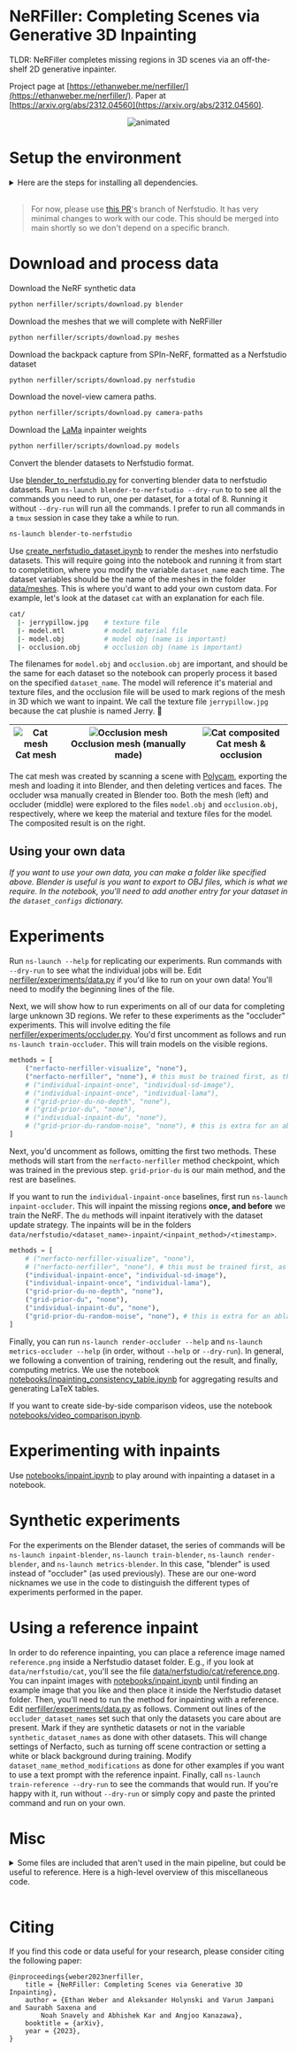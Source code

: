 # NeRFiller: Completing Scenes via Generative 3D Inpainting

TLDR: NeRFiller completes missing regions in 3D scenes via an off-the-shelf 2D generative inpainter.

Project page at [https://ethanweber.me/nerfiller/](https://ethanweber.me/nerfiller/). Paper at [https://arxiv.org/abs/2312.04560](https://arxiv.org/abs/2312.04560).

<p align="center">
  <img src="static/readme_assets/nerfiller_overview.gif" alt="animated" />
</p>

# Setup the environment

<details><summary>Here are the steps for installing all dependencies.</summary>

Clone this repo.

```bash
git clone git@github.com:ethanweber/nerfiller.git
```

Create a conda environment that has Nerfstudio installed. We tested with `nerfstudio==0.3.4`. Then run,

```bash
pip install -e .
```

</details>

<br>

> For now, please use [this PR](https://github.com/nerfstudio-project/nerfstudio/pull/2647)'s branch of Nerfstudio. It has very minimal changes to work with our code. This should be merged into main shortly so we don't depend on a specific branch.

# Download and process data

Download the NeRF synthetic data

```bash
python nerfiller/scripts/download.py blender
```

Download the meshes that we will complete with NeRFiller

```bash
python nerfiller/scripts/download.py meshes
```

Download the backpack capture from SPIn-NeRF, formatted as a Nerfstudio dataset

```bash
python nerfiller/scripts/download.py nerfstudio
```

Download the novel-view camera paths.

```bash
python nerfiller/scripts/download.py camera-paths
```

Download the [LaMa](https://github.com/advimman/lama) inpainter weights

```bash
python nerfiller/scripts/download.py models
```

Convert the blender datasets to Nerfstudio format.

Use [blender_to_nerfstudio.py](nerfiller/scripts/blender_to_nerfstudio.py) for converting blender data to nerfstudio datasets. Run `ns-launch blender-to-nerfstudio --dry-run` to to see all the commands you need to run, one per dataset, for a total of 8. Running it without `--dry-run` will run all the commands. I prefer to run all commands in a `tmux` session in case they take a while to run.

```bash
ns-launch blender-to-nerfstudio
```

Use [create_nerfstudio_dataset.ipynb](notebooks/create_nerfstudio_dataset.ipynb) to render the meshes into nerfstudio datasets. This will require going into the notebook and running it from start to completition, where you modify the variable `dataset_name` each time. The dataset variables should be the name of the meshes in the folder [data/meshes](data/meshes). This is where you'd want to add your own custom data. For example, let's look at the dataset `cat` with an explanation for each file.

```bash
cat/
  |- jerrypillow.jpg    # texture file
  |- model.mtl          # model material file
  |- model.obj          # model obj (name is important)
  |- occlusion.obj      # occlusion obj (name is important)
```

The filenames for `model.obj` and `occlusion.obj` are important, and should be the same for each dataset so the notebook can properly process it based on the specified `dataset_name`. The model will reference it's material and texture files, and the occlusion file will be used to mark regions of the mesh in 3D which we want to inpaint. We call the texture file `jerrypillow.jpg` because the cat plushie is named Jerry. 🙂

| ![Cat mesh](static/readme_assets/cat_model.png)<br/> Cat mesh | ![Occlusion mesh](static/readme_assets/cat_occlusion.png)<br/> Occlusion mesh (manually made) | ![Cat composited](static/readme_assets/cat_both.png)<br/>Cat mesh & occlusion |
| :---: | :---: | :---: |

The cat mesh was created by scanning a scene with [Polycam](https://poly.cam/captures), exporting the mesh and loading it into Blender, and then deleting vertices and faces. The occluder wsa manually created in Blender too. Both the mesh (left) and occluder (middle) were explored to the files `model.obj` and `occlusion.obj`, respectively, where we keep the material and texture files for the model. The composited result is on the right.

## Using your own data

*If you want to use your own data, you can make a folder like specified above. Blender is useful is you want to export to OBJ files, which is what we require. In the notebook, you'll need to add another entry for your dataset in the `dataset_configs` dictionary.*

# Experiments

Run `ns-launch --help` for replicating our experiments. Run commands with `--dry-run` to see what the individual jobs will be. Edit [nerfiller/experiments/data.py](nerfiller/experiments/data.py) if you'd like to run on your own data! You'll need to modify the beginning lines of the file.

Next, we will show how to run experiments on all of our data for completing large unknown 3D regions. We refer to these experiments as the "occluder" experiments. This will involve editing the file [nerfiller/experiments/occluder.py](nerfiller/experiments/occluder.py). You'd first uncomment as follows and run `ns-launch train-occluder`. This will train models on the visible regions.

```python
methods = [
    ("nerfacto-nerfiller-visualize", "none"),
    ("nerfacto-nerfiller", "none"), # this must be trained first, as the following depend on it
    # ("individual-inpaint-once", "individual-sd-image"),
    # ("individual-inpaint-once", "individual-lama"),
    # ("grid-prior-du-no-depth", "none"),
    # ("grid-prior-du", "none"),
    # ("individual-inpaint-du", "none"),
    # ("grid-prior-du-random-noise", "none"), # this is extra for an ablation
]
```

Next, you'd uncomment as follows, omitting the first two methods. These methods will start from the `nerfacto-nerfiller` method checkpoint, which was trained in the previous step. `grid-prior-du` is our main method, and the rest are baselines.

If you want to run the `individual-inpaint-once` baselines, first run `ns-launch inpaint-occluder`. This will inpaint the missing regions **once, and before** we train the NeRF. The `du` methods will inpaint iteratively with the dataset update strategy. The inpaints will be in the folders `data/nerfstudio/<dataset_name>-inpaint/<inpaint_method>/<timestamp>`.

```python
methods = [
    # ("nerfacto-nerfiller-visualize", "none"),
    # ("nerfacto-nerfiller", "none"), # this must be trained first, as the following depend on it
    ("individual-inpaint-once", "individual-sd-image"),
    ("individual-inpaint-once", "individual-lama"),
    ("grid-prior-du-no-depth", "none"),
    ("grid-prior-du", "none"),
    ("individual-inpaint-du", "none"),
    ("grid-prior-du-random-noise", "none"), # this is extra for an ablation
]
```

Finally, you can run `ns-launch render-occluder --help` and `ns-launch metrics-occluder --help` (in order, without `--help` or `--dry-run`). In general, we following a convention of training, rendering out the result, and finally, computing metrics. We use the notebook [notebooks/inpainting_consistency_table.ipynb](notebooks/inpainting_consistency_table.ipynb) for aggregating results and generating LaTeX tables.

If you want to create side-by-side comparison videos, use the notebook [notebooks/video_comparison.ipynb](notebooks/video_comparison.ipynb).

# Experimenting with inpaints

Use [notebooks/inpaint.ipynb](notebooks/inpaint.ipynb) to play around with inpainting a dataset in a notebook.

# Synthetic experiments

For the experiments on the Blender dataset, the series of commands will be `ns-launch inpaint-blender`, `ns-launch train-blender`,  `ns-launch render-blender`, and `ns-launch metrics-blender`. In this case, "blender" is used instead of "occluder" (as used previously). These are our one-word nicknames we use in the code to distinguish the different types of experiments performed in the paper.

# Using a reference inpaint

In order to do reference inpainting, you can place a reference image named `reference.png` inside a Nerfstudio dataset folder. E.g., if you look at `data/nerfstudio/cat`, you'll see the file [data/nerfstudio/cat/reference.png](data/nerfstudio/cat/reference.png). You can inpaint images with [notebooks/inpaint.ipynb](notebooks/inpaint.ipynb) until finding an example image that you like and then place it inside the Nerfstudio dataset folder. Then, you'll need to run the method for inpainting with a reference. Edit [nerfiller/experiments/data.py](nerfiller/experiments/data.py) as follows. Comment out lines of the `occluder_dataset_names` set such that only the datasets you care about are present. Mark if they are synthetic datasets or not in the variable `synthetic_dataset_names` as done with other datasets. This will change settings of Nerfacto, such as turning off scene contraction or setting a white or black background during training. Modify `dataset_name_method_modifications` as done for other examples if you want to use a text prompt with the reference inpaint. Finally, call `ns-launch train-reference --dry-run` to see the commands that would run. If you're happy with it, run without `--dry-run` or simply copy and paste the printed command and run on your own.

# Misc

<details><summary>Some files are included that aren't used in the main pipeline, but could be useful to reference. Here is a high-level overview of this miscellaneous code.</summary>

- *nerfiller/dreambooth/dataset.py* - Dataset code used for fine-tuning the SD inpainting models.
- *nerfiller/guidance/* - Experimental code for classifier-guidance when iterately denoising a diffusion model.
- *nerfiller/utils/* - Utils, including some extra code which may be useful to people.

- *scripts/blendernerf_to_nerfstudio.py.py* - Convert the [BlenderNeRF](https://github.com/maximeraafat/BlenderNeRF) dataset format to Nerfstudio dataset format.
- *scripts/train_dreambooth_lora.py* (*ns-dreambooth*) - Fine-tune an SD inpainting model on our data.
- *scripts/visualize_nerfstudio_dataset.py* - Visualize a Nerfstudio dataset.

- *notebooks/inpaint.ipynb* - If you want to play around with inpainting.
- *notebooks/novel_view_metrics.ipynb* - Notebook to test computing the novel-view metrics.
- *notebooks/spinnerf_to_nerfstudio.ipynb* - Code to convert from spinnerf to nerfstudio.
- *notebooks/upscale.ipynb* - Code to play with a SD upscaler in a notebook.

The folders [nerfiller/inpaint/models](nerfiller/inpaint/models) and [nerfiller/inpaint/saicinpainting](nerfiller/inpaint/saicinpainting) are taken from the [LaMa inpainter codebase](https://github.com/advimman/lama). We copied the code over to make it easier to use in our workflow. The LaMa module in [nerfiller/inpaint/lama_inpainter.py](nerfiller/inpaint/lama_inpainter.py) references these files, and the weights downloaded to `data/models/big-lama` in the initial README instructions are from a Google Drive folder, where we simply copied their original weights to our own folder for setup convenience.

*The MUSIQ metric is removed from our repo since we originally used the Tensorflow version from [https://tfhub.dev/google/musiq/ava/1](https://tfhub.dev/google/musiq/ava/1), which is difficult to install and get working within our PyTorch context. We commented the code out of [nerfiller/utils/metrics.py](nerfiller/utils/metrics.py) and manually return 0s for now. An equivalent PyTorch image quality model should be used instead.*

</details>

<br>

# Citing


If you find this code or data useful for your research, please consider citing the following paper:

    @inproceedings{weber2023nerfiller,
        title = {NeRFiller: Completing Scenes via Generative 3D Inpainting},
        author = {Ethan Weber and Aleksander Holynski and Varun Jampani and Saurabh Saxena and
            Noah Snavely and Abhishek Kar and Angjoo Kanazawa},
        booktitle = {arXiv},
        year = {2023},
    }
